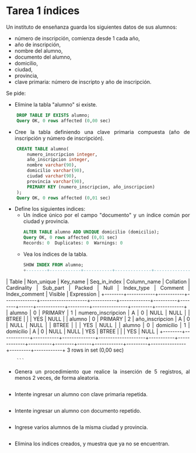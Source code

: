 <div align="justify">

# Tarea 1 índices

Un instituto de enseñanza guarda los siguientes datos de sus alumnos:
 - número de inscripción, comienza desde 1 cada año,
 - año de inscripción,
 - nombre del alumno,
 - documento del alumno,
 - domicilio,
 - ciudad,
 - provincia,
 - clave primaria: número de inscripto y año de inscripción.

Se pide: 
- Elimine la tabla "alumno" si existe. 
```sql
    DROP TABLE IF EXISTS alumno;
    Query OK, 0 rows affected (0,00 sec)

```
- Cree la tabla definiendo una clave primaria compuesta (año de inscripción y número de 
inscripción).
```sql
    CREATE TABLE alumno(
        numero_inscripcion integer,
        año_inscripcion integer,
        nombre varchar(90),
        domicilio varchar(90),
        ciudad varchar(90),
        provincia varchar(90),
        PRIMARY KEY (numero_inscripcion, año_inscripcion)
    );
    Query OK, 0 rows affected (0,01 sec)

```
- Define los siguientes indices:
   - Un índice único por el campo "documento" y un índice común por ciudad y provincia.
        ```sql
        ALTER TABLE alumno ADD UNIQUE domicilio (domicilio);
        Query OK, 0 rows affected (0,01 sec)
        Records: 0  Duplicates: 0  Warnings: 0
        ```
    - Vea los índices de la tabla.
        ```sql
        SHOW INDEX FROM alumno;
        +--------+------------+-----------+--------------+--------------------+-----------+-------------+----------+--------+------+------------+---------+---------------+---------+------------+
| Table  | Non_unique | Key_name  | Seq_in_index | Column_name        | Collation | Cardinality | Sub_part | Packed | Null | Index_type | Comment | Index_comment | Visible | Expression |
+--------+------------+-----------+--------------+--------------------+-----------+-------------+----------+--------+------+------------+---------+---------------+---------+------------+
| alumno |          0 | PRIMARY   |            1 | numero_inscripcion | A         |           0 |     NULL |   NULL |      | BTREE      |         |               | YES     | NULL       |
| alumno |          0 | PRIMARY   |            2 | año_inscripcion    | A         |           0 |     NULL |   NULL |      | BTREE      |         |               | YES     | NULL       |
| alumno |          0 | domicilio |            1 | domicilio          | A         |           0 |     NULL |   NULL | YES  | BTREE      |         |               | YES     | NULL       |
+--------+------------+-----------+--------------+--------------------+-----------+-------------+----------+--------+------+------------+---------+---------------+---------+------------+
3 rows in set (0,00 sec)

        ```
        
- Genera un procedimiento que realice la inserción de 5 registros, al menos 2 veces, de forma aleatoria.
    ```sql

    ```
- Intente ingresar un alumno con clave primaria repetida.
    ```sql

    ```
- Intente ingresar un alumno con documento repetido.
    ```sql
    
    ```
- Ingrese varios alumnos de la misma ciudad y provincia.
    ```sql
    
    ```
- Elimina los indices creados, y muestra que ya no se encuentran.
    ```sql
    
    ```

</div>